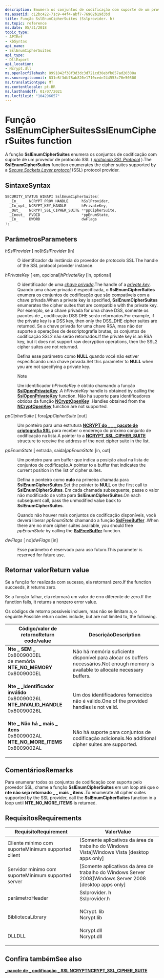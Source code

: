 ```yaml
---
description: Enumera os conjuntos de codificação com suporte de um provedor de protocolo SSL (protocolo SSL Protocol).
ms.assetid: c12bc422-71c9-44f4-abf7-76902b19d3bd
title: Função SslEnumCipherSuites (Sslprovider. h)
ms.topic: reference
ms.date: 05/31/2018
topic_type:
- APIRef
- kbSyntax
api_name:
- SslEnumCipherSuites
api_type:
- DllExport
api_location:
- Ncrypt.dll
ms.openlocfilehash: 8991842f38f3d3dc3d721cd30ebfb857ad20308a
ms.sourcegitcommit: 831e8f3db78ab820e1710cede244553c70e50500
ms.translationtype: MT
ms.contentlocale: pt-BR
ms.lasthandoff: 01/07/2021
ms.locfileid: "104296657"
---
```

# <a name="sslenumciphersuites-function"></a><span data-ttu-id="29767-103">Função SslEnumCipherSuites</span><span class="sxs-lookup"><span data-stu-id="29767-103">SslEnumCipherSuites function</span></span>

<span data-ttu-id="29767-104">A função **SslEnumCipherSuites** enumera os conjuntos de codificação com suporte de um provedor de protocolo SSL ( [*protocolo SSL Protocol*](/windows/desktop/SecGloss/s-gly) ).</span><span class="sxs-lookup"><span data-stu-id="29767-104">The **SslEnumCipherSuites** function enumerates the cipher suites supported by a [*Secure Sockets Layer protocol*](/windows/desktop/SecGloss/s-gly) (SSL) protocol provider.</span></span>

## <a name="syntax"></a><span data-ttu-id="29767-105">Sintaxe</span><span class="sxs-lookup"><span data-stu-id="29767-105">Syntax</span></span>


```C++
SECURITY_STATUS WINAPI SslEnumCipherSuites(
  _In_     NCRYPT_PROV_HANDLE      hSslProvider,
  _In_opt_ NCRYPT_KEY_HANDLE       hPrivateKey,
  _Out_    NCRYPT_SSL_CIPHER_SUITE **ppCipherSuite,
  _Inout_  PVOID                   *ppEnumState,
  _In_     DWORD                   dwFlags
);
```



## <a name="parameters"></a><span data-ttu-id="29767-106">Parâmetros</span><span class="sxs-lookup"><span data-stu-id="29767-106">Parameters</span></span>

<dl> <dt>

<span data-ttu-id="29767-107">*hSslProvider* \[ no\]</span><span class="sxs-lookup"><span data-stu-id="29767-107">*hSslProvider* \[in\]</span></span>
</dt> <dd>

<span data-ttu-id="29767-108">O identificador da instância do provedor de protocolo SSL.</span><span class="sxs-lookup"><span data-stu-id="29767-108">The handle of the SSL protocol provider instance.</span></span>

</dd> <dt>

<span data-ttu-id="29767-109">*hPrivateKey* \[ em, opcional\]</span><span class="sxs-lookup"><span data-stu-id="29767-109">*hPrivateKey* \[in, optional\]</span></span>
</dt> <dd>

<span data-ttu-id="29767-110">O identificador de uma [*chave privada*](/windows/desktop/SecGloss/p-gly).</span><span class="sxs-lookup"><span data-stu-id="29767-110">The handle of a [*private key*](/windows/desktop/SecGloss/p-gly).</span></span> <span data-ttu-id="29767-111">Quando uma chave privada é especificada, o **SslEnumCipherSuites** enumera os conjuntos de codificação que são compatíveis com a chave privada.</span><span class="sxs-lookup"><span data-stu-id="29767-111">When a private key is specified, **SslEnumCipherSuites** enumerates the cipher suites that are compatible with the private key.</span></span> <span data-ttu-id="29767-112">Por exemplo, se a chave privada for uma chave DSS, somente os pacotes de \_ codificação DSS DHE serão retornados.</span><span class="sxs-lookup"><span data-stu-id="29767-112">For example, if the private key is a DSS key, then only the DSS\_DHE cipher suites are returned.</span></span> <span data-ttu-id="29767-113">Se a chave privada for uma chave RSA, mas não der suporte a operações de descriptografia brutas, os conjuntos de codificação SSL2 não serão retornados.</span><span class="sxs-lookup"><span data-stu-id="29767-113">If the private key is an RSA key, but it does not support raw decryption operations, then the SSL2 cipher suites are not returned.</span></span>

<span data-ttu-id="29767-114">Defina esse parâmetro como **NULL** quando você não estiver especificando uma chave privada.</span><span class="sxs-lookup"><span data-stu-id="29767-114">Set this parameter to **NULL** when you are not specifying a private key.</span></span>

> [!Note]  
> <span data-ttu-id="29767-115">Um identificador *hPrivateKey* é obtido chamando a função [**SslOpenPrivateKey**](sslopenprivatekey.md) .</span><span class="sxs-lookup"><span data-stu-id="29767-115">A *hPrivateKey* handle is obtained by calling the [**SslOpenPrivateKey**](sslopenprivatekey.md) function.</span></span> <span data-ttu-id="29767-116">Não há suporte para identificadores obtidos da função [**NCryptOpenKey**](/windows/desktop/api/Ncrypt/nf-ncrypt-ncryptopenkey) .</span><span class="sxs-lookup"><span data-stu-id="29767-116">Handles obtained from the [**NCryptOpenKey**](/windows/desktop/api/Ncrypt/nf-ncrypt-ncryptopenkey) function are not supported.</span></span>

 

</dd> <dt>

<span data-ttu-id="29767-117">*ppCipherSuite* \[ fora\]</span><span class="sxs-lookup"><span data-stu-id="29767-117">*ppCipherSuite* \[out\]</span></span>
</dt> <dd>

<span data-ttu-id="29767-118">Um ponteiro para uma estrutura [**NCRYPT do \_ \_ \_ pacote de criptografia SSL**](https://www.bing.com/search?q=**NCRYPT\_SSL\_CIPHER\_SUITE**) para receber o endereço do próximo conjunto de codificação na lista.</span><span class="sxs-lookup"><span data-stu-id="29767-118">A pointer to a [**NCRYPT\_SSL\_CIPHER\_SUITE**](https://www.bing.com/search?q=**NCRYPT\_SSL\_CIPHER\_SUITE**) structure to receive the address of the next cipher suite in the list.</span></span>

</dd> <dt>

<span data-ttu-id="29767-119">*ppEnumState* \[ entrada, saída\]</span><span class="sxs-lookup"><span data-stu-id="29767-119">*ppEnumState* \[in, out\]</span></span>
</dt> <dd>

<span data-ttu-id="29767-120">Um ponteiro para um buffer que indica a posição atual na lista de conjuntos de codificação.</span><span class="sxs-lookup"><span data-stu-id="29767-120">A pointer to a buffer that indicates the current position in the list of cipher suites.</span></span>

<span data-ttu-id="29767-121">Defina o ponteiro como **nulo** na primeira chamada para **SslEnumCipherSuites**.</span><span class="sxs-lookup"><span data-stu-id="29767-121">Set the pointer to **NULL** on the first call to **SslEnumCipherSuites**.</span></span> <span data-ttu-id="29767-122">Em cada chamada subsequente, passe o valor não modificado de volta para **SslEnumCipherSuites**.</span><span class="sxs-lookup"><span data-stu-id="29767-122">On each subsequent call, pass the unmodified value back to **SslEnumCipherSuites**.</span></span>

<span data-ttu-id="29767-123">Quando não houver mais conjuntos de codificação disponíveis, você deverá liberar *ppEnumState* chamando a função [**SslFreeBuffer**](sslfreebuffer.md) .</span><span class="sxs-lookup"><span data-stu-id="29767-123">When there are no more cipher suites available, you should free *ppEnumState* by calling the [**SslFreeBuffer**](sslfreebuffer.md) function.</span></span>

</dd> <dt>

<span data-ttu-id="29767-124">*dwFlags* \[ no\]</span><span class="sxs-lookup"><span data-stu-id="29767-124">*dwFlags* \[in\]</span></span>
</dt> <dd>

<span data-ttu-id="29767-125">Esse parâmetro é reservado para uso futuro.</span><span class="sxs-lookup"><span data-stu-id="29767-125">This parameter is reserved for future use.</span></span>

</dd> </dl>

## <a name="return-value"></a><span data-ttu-id="29767-126">Retornar valor</span><span class="sxs-lookup"><span data-stu-id="29767-126">Return value</span></span>

<span data-ttu-id="29767-127">Se a função for realizada com sucesso, ela retornará zero.</span><span class="sxs-lookup"><span data-stu-id="29767-127">If the function succeeds, it returns zero.</span></span>

<span data-ttu-id="29767-128">Se a função falhar, ela retornará um valor de erro diferente de zero.</span><span class="sxs-lookup"><span data-stu-id="29767-128">If the function fails, it returns a nonzero error value.</span></span>

<span data-ttu-id="29767-129">Os códigos de retorno possíveis incluem, mas não se limitam a, o seguinte.</span><span class="sxs-lookup"><span data-stu-id="29767-129">Possible return codes include, but are not limited to, the following.</span></span>



| <span data-ttu-id="29767-130">Código/valor de retorno</span><span class="sxs-lookup"><span data-stu-id="29767-130">Return code/value</span></span>                                                                                                                                                    | <span data-ttu-id="29767-131">Descrição</span><span class="sxs-lookup"><span data-stu-id="29767-131">Description</span></span>                                                              |
|----------------------------------------------------------------------------------------------------------------------------------------------------------------------|--------------------------------------------------------------------------|
| <dl> <span data-ttu-id="29767-132"><dt>**Nte \_ SEM \_**</dt> <dt>0x8009000EL</dt> de memória</span><span class="sxs-lookup"><span data-stu-id="29767-132"><dt>**NTE\_NO\_MEMORY**</dt> <dt>0x8009000EL</dt></span></span> </dl>      | <span data-ttu-id="29767-133">Não há memória suficiente disponível para alocar os buffers necessários.</span><span class="sxs-lookup"><span data-stu-id="29767-133">Not enough memory is available to allocate necessary buffers.</span></span><br/> |
| <dl> <span data-ttu-id="29767-134"><dt>**Nte \_ \_Identificador inválido**</dt> <dt>0x80090026L</dt></span><span class="sxs-lookup"><span data-stu-id="29767-134"><dt>**NTE\_INVALID\_HANDLE**</dt> <dt>0x80090026L</dt></span></span> </dl> | <span data-ttu-id="29767-135">Um dos identificadores fornecidos não é válido.</span><span class="sxs-lookup"><span data-stu-id="29767-135">One of the provided handles is not valid.</span></span><br/>                     |
| <dl> <span data-ttu-id="29767-136"><dt>**Nte \_ Não há \_ mais \_ itens**</dt> <dt>0x8009002AL</dt></span><span class="sxs-lookup"><span data-stu-id="29767-136"><dt>**NTE\_NO\_MORE\_ITEMS**</dt> <dt>0x8009002AL</dt></span></span> </dl> | <span data-ttu-id="29767-137">Não há suporte para conjuntos de codificação adicionais.</span><span class="sxs-lookup"><span data-stu-id="29767-137">No additional cipher suites are supported.</span></span><br/>                    |



 

## <a name="remarks"></a><span data-ttu-id="29767-138">Comentários</span><span class="sxs-lookup"><span data-stu-id="29767-138">Remarks</span></span>

<span data-ttu-id="29767-139">Para enumerar todos os conjuntos de codificação com suporte pelo provedor SSL, chame a função **SslEnumCipherSuites** em um loop até que o **nte não seja retornado \_ \_ mais \_ itens** .</span><span class="sxs-lookup"><span data-stu-id="29767-139">To enumerate all cipher suites supported by the SSL provider, call the **SslEnumCipherSuites** function in a loop until **NTE\_NO\_MORE\_ITEMS** is returned.</span></span>

## <a name="requirements"></a><span data-ttu-id="29767-140">Requisitos</span><span class="sxs-lookup"><span data-stu-id="29767-140">Requirements</span></span>



| <span data-ttu-id="29767-141">Requisito</span><span class="sxs-lookup"><span data-stu-id="29767-141">Requirement</span></span> | <span data-ttu-id="29767-142">Valor</span><span class="sxs-lookup"><span data-stu-id="29767-142">Value</span></span> |
|-------------------------------------|------------------------------------------------------------------------------------------|
| <span data-ttu-id="29767-143">Cliente mínimo com suporte</span><span class="sxs-lookup"><span data-stu-id="29767-143">Minimum supported client</span></span><br/> | <span data-ttu-id="29767-144">\[Somente aplicativos da área de trabalho do Windows Vista\]</span><span class="sxs-lookup"><span data-stu-id="29767-144">Windows Vista \[desktop apps only\]</span></span><br/>                                           |
| <span data-ttu-id="29767-145">Servidor mínimo com suporte</span><span class="sxs-lookup"><span data-stu-id="29767-145">Minimum supported server</span></span><br/> | <span data-ttu-id="29767-146">\[Somente aplicativos da área de trabalho do Windows Server 2008\]</span><span class="sxs-lookup"><span data-stu-id="29767-146">Windows Server 2008 \[desktop apps only\]</span></span><br/>                                     |
| <span data-ttu-id="29767-147">parâmetro</span><span class="sxs-lookup"><span data-stu-id="29767-147">Header</span></span><br/>                   | <dl> <span data-ttu-id="29767-148"><dt>Sslprovider. h</dt></span><span class="sxs-lookup"><span data-stu-id="29767-148"><dt>Sslprovider.h</dt></span></span> </dl> |
| <span data-ttu-id="29767-149">Biblioteca</span><span class="sxs-lookup"><span data-stu-id="29767-149">Library</span></span><br/>                  | <dl> <span data-ttu-id="29767-150"><dt>NCrypt. lib</dt></span><span class="sxs-lookup"><span data-stu-id="29767-150"><dt>Ncrypt.lib</dt></span></span> </dl>    |
| <span data-ttu-id="29767-151">DLL</span><span class="sxs-lookup"><span data-stu-id="29767-151">DLL</span></span><br/>                      | <dl> <span data-ttu-id="29767-152"><dt>Ncrypt.dll</dt></span><span class="sxs-lookup"><span data-stu-id="29767-152"><dt>Ncrypt.dll</dt></span></span> </dl>    |



## <a name="see-also"></a><span data-ttu-id="29767-153">Confira também</span><span class="sxs-lookup"><span data-stu-id="29767-153">See also</span></span>

<dl> <dt>

[<span data-ttu-id="29767-154">**\_pacote de \_ codificação \_ SSL NCRYPT**</span><span class="sxs-lookup"><span data-stu-id="29767-154">**NCRYPT\_SSL\_CIPHER\_SUITE**</span></span>](https://www.bing.com/search?q=**NCRYPT\_SSL\_CIPHER\_SUITE**)
</dt> </dl>

 

